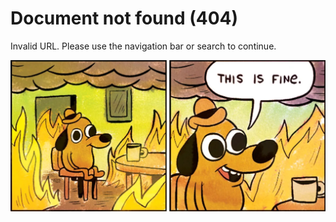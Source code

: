 # Document not found (404)

Invalid URL.
Please use the navigation bar or search to continue.

![This is fine…](404.jpeg)

